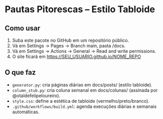 # Pautas Pitorescas – Estilo Tabloide

## Como usar
1. Suba este pacote no GitHub em um repositório público.
2. Vá em Settings -> Pages -> Branch main, pasta /docs.
3. Vá em Settings -> Actions -> General -> Read and write permissions.
4. O site ficará em https://SEU_USUARIO.github.io/NOME_REPO

## O que faz
- `generator.py`: cria páginas diárias em docs/posts/ (estilo tabloide).
- `column_stub.py`: cria coluna semanal em docs/colunas/ (assinada por @otaldefelipeloureiro).
- `style.css`: define a estética de tabloide (vermelho/preto/branco).
- `.github/workflows/build.yml`: agenda execuções diárias e semanais automáticas.
